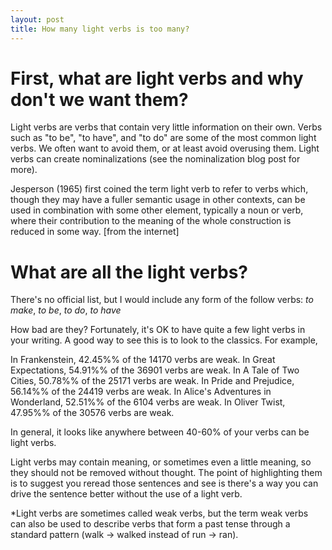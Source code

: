 ```yaml
---
layout: post
title: How many light verbs is too many?
---
```


# First, what are light verbs and why don't we want them?
Light verbs are verbs that contain very little information on their own. Verbs such as "to be", "to have", and "to do" are some of the most common light verbs. We often want to avoid them, or at least avoid overusing them. Light verbs can create nominalizations (see the nominalization blog post for more).

Jesperson (1965) first coined the term light verb to refer to verbs which, though they may have a fuller semantic usage in other contexts, can be used in combination with some other element, typically a noun or verb, where their contribution to the meaning of the whole construction is reduced in some way. [from the internet]


# What are all the light verbs?

There's no official list, but I would include any form of the follow verbs: *to make*, *to be*, *to do*, *to have*


How bad are they? Fortunately, it's OK to have quite a few light verbs in your writing. A good way to see this is to look to the classics. For example,

In Frankenstein, 42.45%% of the 14170 verbs are weak.
In Great Expectations, 54.91%% of the 36901 verbs are weak.
In A Tale of Two Cities, 50.78%% of the 25171 verbs are weak.
In Pride and Prejudice, 56.14%% of the 24419 verbs are weak.
In Alice's Adventures in Wonderland, 52.51%% of the 6104 verbs are weak.
In Oliver Twist, 47.95%% of the 30576 verbs are weak.


In general, it looks like anywhere between 40-60% of your verbs can be light verbs.


Light verbs may contain meaning, or sometimes even a little meaning, so they should not be removed without thought. The point of highlighting them is to suggest you reread those sentences and see is there's a way you can drive the sentence better without the use of a light verb.





*Light verbs are sometimes called weak verbs, but the term weak verbs can also be used to describe verbs that form a past tense through a standard pattern (walk -> walked instead of run -> ran).



